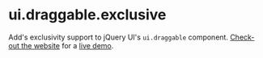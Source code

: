 ui.draggable.exclusive
======================

Add's exclusivity support to jQuery UI's `ui.draggable` component. [Check-out the website](http://craga89.github.io/ui.draggable.exclusive) for a 
[live demo](http://craga89.github.io/ui.draggable.exclusive#demo).
